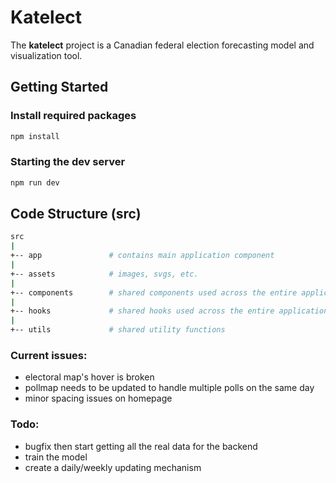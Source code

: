 # Katelect

The **katelect** project is a Canadian federal election forecasting model and visualization tool.

## Getting Started

### Install required packages

```sh
npm install
```

### Starting the dev server

```sh
npm run dev
```

## Code Structure (src)

```sh
src
|
+-- app               # contains main application component
|
+-- assets            # images, svgs, etc.
|
+-- components        # shared components used across the entire application
|
+-- hooks             # shared hooks used across the entire application
|
+-- utils             # shared utility functions
```

### Current issues:
- electoral map's hover is broken
- pollmap needs to be updated to handle multiple polls on the same day
- minor spacing issues on homepage

### Todo:
- bugfix then start getting all the real data for the backend
- train the model
- create a daily/weekly updating mechanism 